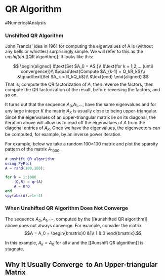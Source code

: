 # QR Algorithm
#NumericalAnalysis 
[](http://pi.math.cornell.edu/~web6140/TopTenAlgorithms/QRalgorithm.html#The-unshifted-QR-algorithm)

### Unshifted QR Algorithm
John Francis' idea in 1961 for computing the eigenvalues of A is (without any bells or whistles) surprisingly simple. We will refer to this as the *unshifted* [[QR algorithm]]. It looks like this:

$$
\begin{aligned} 
&\text{Set $A_0 = A$,}\\ 
&\text{for k = 1,2,... (until convergence)}\\
&\quad\text{Compute $A_{k-1} = Q_kR_k$}\\
&\quad\text{Set $A_k = R_kQ_k$}\\
&\text{end} 
\end{aligned}
$$
That is, compute the QR factorization of $A$, then reverse the factors, then compute the QR factorization of the result, before reversing the factors, and so on.

It turns out that the sequence $A_0$,$A_1$,…, have the same eigenvalues and for any large integer $K$ the matrix $A_K$ is usually close to being upper-triangular. Since the eigenvalues of an upper-triangular matrix lie on its diagonal, the iteration above will allow us to read off the eigenvalues of $A$ from the diagonal entries of $A_K$. Once we have the eigenvalues, the eigenvectors can be computed, for example, by an inverse power iteration.

For example, below we take a random 100×100 matrix and plot the sparsity pattern of the matrix $A_{1000}$.

```matlab
# unshift QR algorithm:
using PyPlot
A = rand(100,100); 

for k = 1:1000
    (Q,R) = qr(A)
    A = R*Q
end
spy(abs(A).>1e-4)
```

### When Unshifted QR Algorithm Does Not Converge
The sequence $A_0,A_1,\cdots,$ computed by the [[#unshifted QR algorithm]] above does not always converge. For example, consider the matrix
$$A = A_0 = \begin{bmatrix}0 &1\\ 1 & 0 \end{bmatrix}.$$

In this example, $A_k=A_0$ for all $k$ and the [[#unshift QR algorithm]] is stagnate.

## Why It Usually Converge  to An Upper-triangular Matrix

